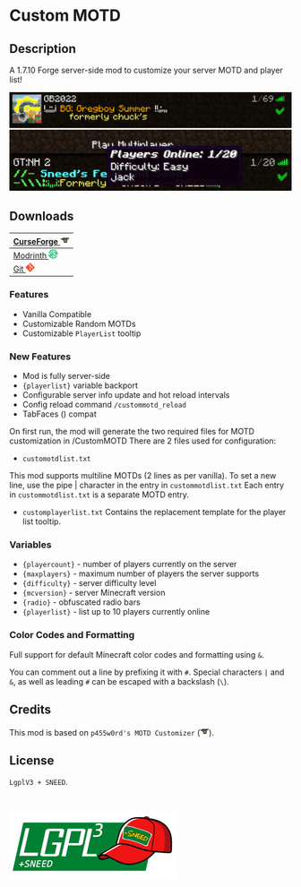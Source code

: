 # Custom MOTD

## Description

A 1.7.10 Forge server-side mod to customize your server MOTD and player list!

![image](images/screenshot1.png)
![image](images/screenshot2.png)

## Downloads
| [CurseForge ![curse](images/icons/curse.png)](https://www.curseforge.com/minecraft/mc-mods/null) |
| ---------- |
| [Modrinth ![modrinth](images/icons/modrinth.png)](https://modrinth.com/mod/null)   |
| [Git ![git](images/icons/git.png)](https://github.com/JackOfNoneTrades/CustomMOTD/releases)        |

### Features
* Vanilla Compatible
* Customizable Random MOTDs
* Customizable `PlayerList` tooltip

### New Features
* Mod is fully server-side
* `{playerlist}` variable backport
* Configurable server info update and hot reload intervals
* Config reload command `/custommotd_reload`
* TabFaces () compat

On first run, the mod will generate the two required files for MOTD customization in <server root dir>/CustomMOTD
There are 2 files used for configuration:
* `customotdlist.txt`

This mod supports multiline MOTDs (2 lines as per vanilla). To set a new line, use the pipe | character in the entry in `custommotdlist.txt`
Each entry in `custommotdlist.txt` is a separate MOTD entry.

* `customplayerlist.txt`
Contains the replacement template for the player list tooltip.

### Variables
* `{playercount}` - number of players currently on the server
* `{maxplayers}` - maximum number of players the server supports
* `{difficulty}` - server difficulty level
* `{mcversion}` - server Minecraft version
* `{radio}` - obfuscated radio bars
* `{playerlist}` - list up to 10 players currently online

### Color Codes and Formatting
Full support for default Minecraft color codes and formatting using `&`.

You can comment out a line by prefixing it with `#`.
Special characters `|` and `&`, as well as leading `#` can be escaped with a backslash (`\`).

## Credits
This mod is based on `p455w0rd's MOTD Customizer` ([![curse](images/icons/curse.png)](https://www.curseforge.com/minecraft/mc-mods/p455w0rds-motd-customizer)).

## License

`LgplV3 + SNEED`.

<br>

![license](images/lgplsneed_small.png)
